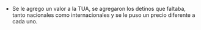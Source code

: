 * Se le agrego un valor a la TUA, se agregaron los detinos que faltaba, tanto nacionales como internacionales y se le puso un precio diferente a cada uno. 